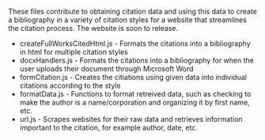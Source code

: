 These files contribute to obtaining citation data and using this data to create a bibliography in a variety of citation styles for a website that streamlines the citation process. The website is soon to release.
- createFullWorksCitedHtml.js - Formats the citations into a bibliography in html for multiple citation styles
- docxHandlers.js - Formats the citations into a bibliography for when the user uploads their document through Microsoft Word
- formCitation.js - Creates the citiations using given data into individual citations according to the style
- formatData.js - Functions to format retreived data, such as checking to make the author is a name/corporation and organizing it by first name, etc.
- url.js - Scrapes websites for their raw data and retrieves information important to the citation, for example author, date, etc.
